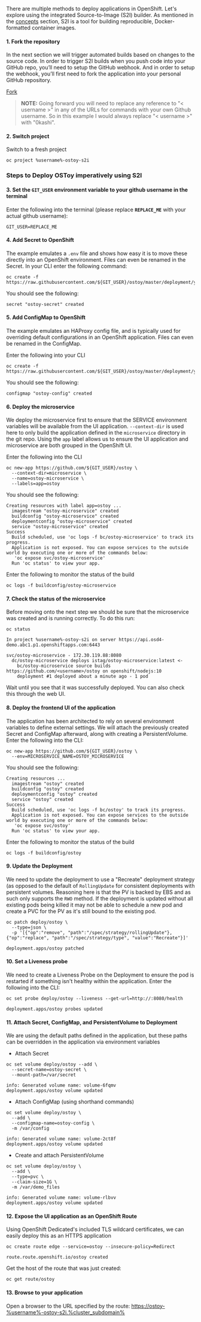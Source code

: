 There are multiple methods to deploy applications in OpenShift. Let's explore using the integrated Source-to-Image (S2I) builder. As mentioned in the [concepts](2-concepts.md) section, S2I is a tool for building reproducible, Docker-formatted container images. 

#### 1. Fork the repository
In the next section we will trigger automated builds based on changes to the source code. In order to trigger S2I builds when you push code into your GitHub repo, you’ll need to setup the GitHub webhook.  And in order to setup the webhook, you’ll first need to fork the application into your personal GitHub repository.

<a class="github-button" href="https://github.com/openshift-cs/ostoy/fork" data-icon="octicon-repo-forked" data-size="large" aria-label="Fork openshift-cs/ostoy on GitHub">Fork</a>

> **NOTE:** Going forward you will need to replace any reference to "< username >" in any of the URLs for commands with your own Github username.  So in this example I would always replace "< username >" with "0kashi".

#### 2. Switch project

Switch to a fresh project

```execute
oc project %username%-ostoy-s2i
```

### Steps to Deploy OSToy imperatively using S2I

#### 3. Set the `GIT_USER` environment variable to your github username in the terminal 

Enter the following into the terminal (please replace **`REPLACE_ME`** with your actual github username):

```copy
GIT_USER=REPLACE_ME
```

#### 4. Add Secret to OpenShift
The example emulates a `.env` file and shows how easy it is to move these directly into an OpenShift environment. Files can even be renamed in the Secret.  In your CLI enter the following command:

```execute
oc create -f https://raw.githubusercontent.com/${GIT_USER}/ostoy/master/deployment/yaml/secret.yaml
```

You should see the following:

```shell
secret "ostoy-secret" created
```

#### 5. Add ConfigMap to OpenShift
The example emulates an HAProxy config file, and is typically used for overriding default configurations in an OpenShift application. Files can even be renamed in the ConfigMap.

Enter the following into your CLI

```execute
oc create -f https://raw.githubusercontent.com/${GIT_USER}/ostoy/master/deployment/yaml/configmap.yaml
```

You should see the following:

```shell
configmap "ostoy-config" created
```

#### 6. Deploy the microservice
We deploy the microservice first to ensure that the SERVICE environment variables will be available from the UI application. `--context-dir` is used here to only build the application defined in the `microservice` directory in the git repo. Using the `app` label allows us to ensure the UI application and microservice are both grouped in the OpenShift UI.  

Enter the following into the CLI

```execute
oc new-app https://github.com/${GIT_USER}/ostoy \
  --context-dir=microservice \
  --name=ostoy-microservice \
  --labels=app=ostoy
```

You should see the following:

```shell
Creating resources with label app=ostoy ...
  imagestream "ostoy-microservice" created
  buildconfig "ostoy-microservice" created
  deploymentconfig "ostoy-microservice" created
  service "ostoy-microservice" created
Success
  Build scheduled, use 'oc logs -f bc/ostoy-microservice' to track its progress.
  Application is not exposed. You can expose services to the outside world by executing one or more of the commands below:
   'oc expose svc/ostoy-microservice'
  Run 'oc status' to view your app.
```

Enter the following to monitor the status of the build

```execute
oc logs -f buildconfig/ostoy-microservice
```

#### 7. Check the status of the microservice
Before moving onto the next step we should be sure that the microservice was created and is running correctly.  To do this run:

```execute
oc status
```

```shell
In project %username%-ostoy-s2i on server https://api.osd4-demo.abc1.p1.openshiftapps.com:6443

svc/ostoy-microservice - 172.30.119.88:8080
  dc/ostoy-microservice deploys istag/ostoy-microservice:latest <-
    bc/ostoy-microservice source builds https://github.com/<username>/ostoy on openshift/nodejs:10 
    deployment #1 deployed about a minute ago - 1 pod
``` 

Wait until you see that it was successfully deployed. You can also check this through the web UI.

#### 8. Deploy the frontend UI of the application

The application has been architected to rely on several environment variables to define external settings. We will attach the previously created Secret and ConfigMap afterward, along with creating a PersistentVolume.  Enter the following into the CLI:

```execute
oc new-app https://github.com/${GIT_USER}/ostoy \
  --env=MICROSERVICE_NAME=OSTOY_MICROSERVICE
```

You should see the following:

```shell
Creating resources ...
  imagestream "ostoy" created
  buildconfig "ostoy" created
  deploymentconfig "ostoy" created
  service "ostoy" created
Success
  Build scheduled, use 'oc logs -f bc/ostoy' to track its progress.
  Application is not exposed. You can expose services to the outside world by executing one or more of the commands below:
   'oc expose svc/ostoy'
  Run 'oc status' to view your app.
```

Enter the following to monitor the status of the build

```execute
oc logs -f buildconfig/ostoy
```

#### 9. Update the Deployment 

We need to update the deployment to use a "Recreate" deployment strategy (as opposed to the default of `RollingUpdate` for consistent deployments with persistent volumes. Reasoning here is that the PV is backed by EBS and as such only supports the `RWO` method.  If the deployment is updated without all existing pods being killed it may not be able to schedule a new pod and create a PVC for the PV as it's still bound to the existing pod.

```execute
oc patch deploy/ostoy \
  --type=json \
  -p '[{"op":"remove", "path":"/spec/strategy/rollingUpdate"},{"op":"replace", "path":"/spec/strategy/type", "value":"Recreate"}]'
```

```shell
deployment.apps/ostoy patched
```

#### 10. Set a Liveness probe

We need to create a Liveness Probe on the Deployment to ensure the pod is restarted if something isn't healthy within the application.  Enter the following into the CLI:

```execute
oc set probe deploy/ostoy --liveness --get-url=http://:8080/health
```

```shell
deployment.apps/ostoy probes updated
```

#### 11. Attach Secret, ConfigMap, and PersistentVolume to Deployment

We are using the default paths defined in the application, but these paths can be overridden in the application via environment variables

- Attach Secret

```execute
oc set volume deploy/ostoy --add \
  --secret-name=ostoy-secret \
  --mount-path=/var/secret
```

```shell
info: Generated volume name: volume-6fqmv
deployment.apps/ostoy volume updated
```

- Attach ConfigMap (using shorthand commands)

```execute
oc set volume deploy/ostoy \
  --add \
  --configmap-name=ostoy-config \
  -m /var/config
```

```shell
info: Generated volume name: volume-2ct8f
deployment.apps/ostoy volume updated
```

- Create and attach PersistentVolume

```execute
oc set volume deploy/ostoy \
  --add \
  --type=pvc \
  --claim-size=1G \
  -m /var/demo_files
```

```shell
info: Generated volume name: volume-rlbvv
deployment.apps/ostoy volume updated
```

#### 12. Expose the UI application as an OpenShift Route
Using OpenShift Dedicated's included TLS wildcard certificates, we can easily deploy this as an HTTPS application

```execute
oc create route edge --service=ostoy --insecure-policy=Redirect
```

```shell
route.route.openshift.io/ostoy created
```

Get the host of the route that was just created:

```execute
oc get route/ostoy
```

#### 13. Browse to your application

Open a browser to the URL specified by the route: <https://ostoy-%username%-ostoy-s2i.%cluster_subdomain%>

<!-- Place this tag in your head or just before your close body tag. -->
<script async defer src="https://buttons.github.io/buttons.js"></script>